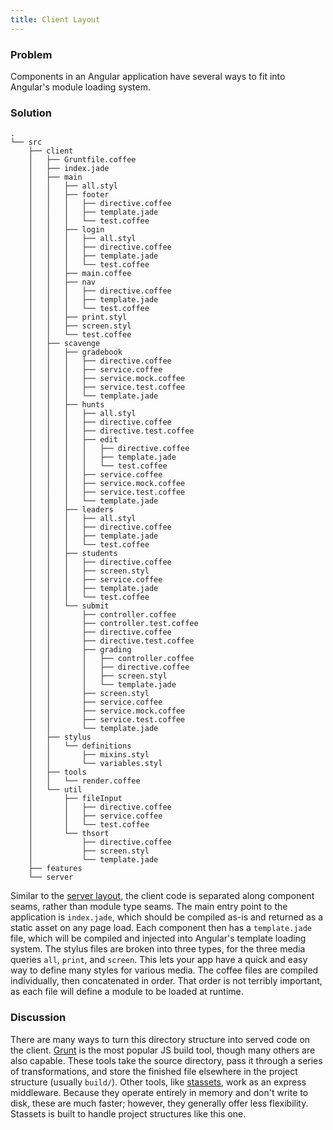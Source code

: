 ```yaml
---
title: Client Layout
---
```


### Problem

Components in an Angular application have several ways to fit into Angular's module loading system.

### Solution

```
.
└── src
    ├── client
    │   ├── Gruntfile.coffee
    │   ├── index.jade
    │   ├── main
    │   │   ├── all.styl
    │   │   ├── footer
    │   │   │   ├── directive.coffee
    │   │   │   ├── template.jade
    │   │   │   └── test.coffee
    │   │   ├── login
    │   │   │   ├── all.styl
    │   │   │   ├── directive.coffee
    │   │   │   ├── template.jade
    │   │   │   └── test.coffee
    │   │   ├── main.coffee
    │   │   ├── nav
    │   │   │   ├── directive.coffee
    │   │   │   ├── template.jade
    │   │   │   └── test.coffee
    │   │   ├── print.styl
    │   │   ├── screen.styl
    │   │   └── test.coffee
    │   ├── scavenge
    │   │   ├── gradebook
    │   │   │   ├── directive.coffee
    │   │   │   ├── service.coffee
    │   │   │   ├── service.mock.coffee
    │   │   │   ├── service.test.coffee
    │   │   │   └── template.jade
    │   │   ├── hunts
    │   │   │   ├── all.styl
    │   │   │   ├── directive.coffee
    │   │   │   ├── directive.test.coffee
    │   │   │   ├── edit
    │   │   │   │   ├── directive.coffee
    │   │   │   │   ├── template.jade
    │   │   │   │   └── test.coffee
    │   │   │   ├── service.coffee
    │   │   │   ├── service.mock.coffee
    │   │   │   ├── service.test.coffee
    │   │   │   └── template.jade
    │   │   ├── leaders
    │   │   │   ├── all.styl
    │   │   │   ├── directive.coffee
    │   │   │   ├── template.jade
    │   │   │   └── test.coffee
    │   │   ├── students
    │   │   │   ├── directive.coffee
    │   │   │   ├── screen.styl
    │   │   │   ├── service.coffee
    │   │   │   ├── template.jade
    │   │   │   └── test.coffee
    │   │   └── submit
    │   │       ├── controller.coffee
    │   │       ├── controller.test.coffee
    │   │       ├── directive.coffee
    │   │       ├── directive.test.coffee
    │   │       ├── grading
    │   │       │   ├── controller.coffee
    │   │       │   ├── directive.coffee
    │   │       │   ├── screen.styl
    │   │       │   └── template.jade
    │   │       ├── screen.styl
    │   │       ├── service.coffee
    │   │       ├── service.mock.coffee
    │   │       ├── service.test.coffee
    │   │       └── template.jade
    │   ├── stylus
    │   │   └── definitions
    │   │       ├── mixins.styl
    │   │       └── variables.styl
    │   ├── tools
    │   │   └── render.coffee
    │   └── util
    │       ├── fileInput
    │       │   ├── directive.coffee
    │       │   ├── service.coffee
    │       │   └── test.coffee
    │       └── thsort
    │           ├── directive.coffee
    │           ├── screen.styl
    │           └── template.jade
    ├── features
    └── server
```

Similar to the [server layout][server_layout], the client code is separated along component seams, rather than module type seams. The main entry point to the application is `index.jade`, which should be compiled as-is and returned as a static asset on any page load. Each component then has a `template.jade` file, which will be compiled and injected into Angular's template loading system. The stylus files are broken into three types, for the three media queries `all`, `print`, and `screen`.  This lets your app have a quick and easy way to define many styles for various media. The coffee files are compiled individually, then concatenated in order. That order is not terribly important, as each file will define a module to be loaded at runtime.

### Discussion

There are many ways to turn this directory structure into served code on the client. [Grunt][gruntjs] is the most popular JS build tool, though many others are also capable. These tools take the source directory, pass it through a series of transformations, and store the finished file elsewhere in the project structure (usually `build/`). Other tools, like [stassets][stassets], work as an express middleware. Because they operate entirely in memory and don't write to disk, these are much faster; however, they generally offer less flexibility. Stassets is built to handle project structures like this one.


[server_layout]: /01_layout/01_areas/03_server
[stassets]: https://www.npmjs.org/package/stassets
[gruntjs]: http://gruntjs.org
